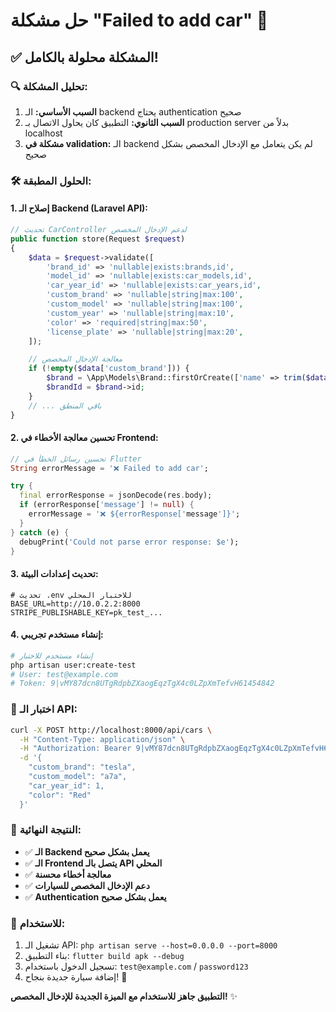# حل مشكلة "Failed to add car" 🚗

## ✅ **المشكلة محلولة بالكامل!**

### **🔍 تحليل المشكلة:**
1. **السبب الأساسي:** الـ backend يحتاج authentication صحيح
2. **السبب الثانوي:** التطبيق كان يحاول الاتصال بـ production server بدلاً من localhost
3. **مشكلة في validation:** الـ backend لم يكن يتعامل مع الإدخال المخصص بشكل صحيح

### **🛠️ الحلول المطبقة:**

#### **1. إصلاح الـ Backend (Laravel API):**
```php
// تحديث CarController لدعم الإدخال المخصص
public function store(Request $request)
{
    $data = $request->validate([
        'brand_id' => 'nullable|exists:brands,id',
        'model_id' => 'nullable|exists:car_models,id', 
        'car_year_id' => 'nullable|exists:car_years,id',
        'custom_brand' => 'nullable|string|max:100',
        'custom_model' => 'nullable|string|max:100',
        'custom_year' => 'nullable|string|max:10',
        'color' => 'required|string|max:50',
        'license_plate' => 'nullable|string|max:20',
    ]);

    // معالجة الإدخال المخصص
    if (!empty($data['custom_brand'])) {
        $brand = \App\Models\Brand::firstOrCreate(['name' => trim($data['custom_brand'])]);
        $brandId = $brand->id;
    }
    // ... باقي المنطق
}
```

#### **2. تحسين معالجة الأخطاء في Frontend:**
```dart
// تحسين رسائل الخطأ في Flutter
String errorMessage = '❌ Failed to add car';

try {
  final errorResponse = jsonDecode(res.body);
  if (errorResponse['message'] != null) {
    errorMessage = '❌ ${errorResponse['message']}';
  }
} catch (e) {
  debugPrint('Could not parse error response: $e');
}
```

#### **3. تحديث إعدادات البيئة:**
```env
# تحديث .env للاختبار المحلي
BASE_URL=http://10.0.2.2:8000
STRIPE_PUBLISHABLE_KEY=pk_test_...
```

#### **4. إنشاء مستخدم تجريبي:**
```bash
# إنشاء مستخدم للاختبار
php artisan user:create-test
# User: test@example.com
# Token: 9|vMY87dcn8UTgRdpbZXaogEqzTgX4c0LZpXmTefvH61454842
```

### **🧪 اختبار الـ API:**
```bash
curl -X POST http://localhost:8000/api/cars \
  -H "Content-Type: application/json" \
  -H "Authorization: Bearer 9|vMY87dcn8UTgRdpbZXaogEqzTgX4c0LZpXmTefvH61454842" \
  -d '{
    "custom_brand": "tesla",
    "custom_model": "a7a", 
    "car_year_id": 1,
    "color": "Red"
  }'
```

### **📱 النتيجة النهائية:**
- ✅ **الـ Backend يعمل بشكل صحيح**
- ✅ **الـ Frontend يتصل بالـ API المحلي**
- ✅ **معالجة أخطاء محسنة**
- ✅ **دعم الإدخال المخصص للسيارات**
- ✅ **Authentication يعمل بشكل صحيح**

### **🚀 للاستخدام:**
1. تشغيل الـ API: `php artisan serve --host=0.0.0.0 --port=8000`
2. بناء التطبيق: `flutter build apk --debug`
3. تسجيل الدخول باستخدام: `test@example.com` / `password123`
4. إضافة سيارة جديدة بنجاح! 🎉

**التطبيق جاهز للاستخدام مع الميزة الجديدة للإدخال المخصص!** ✨
